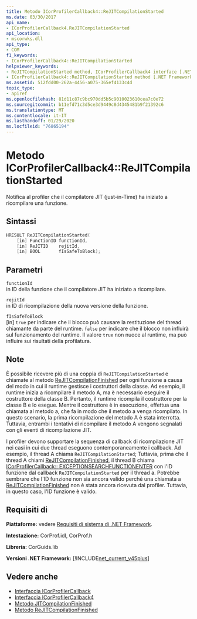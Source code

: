 ```yaml
---
title: Metodo ICorProfilerCallback4::ReJITCompilationStarted
ms.date: 03/30/2017
api_name:
- ICorProfilerCallback4.ReJITCompilationStarted
api_location:
- mscorwks.dll
api_type:
- COM
f1_keywords:
- ICorProfilerCallback4::ReJITCompilationStarted
helpviewer_keywords:
- ReJITCompilationStarted method, ICorProfilerCallback4 interface [.NET Framework profiling]
- ICorProfilerCallback4::ReJITCompilationStarted method [.NET Framework profiling]
ms.assetid: 512fdd00-262a-4456-a075-365ef4133c4d
topic_type:
- apiref
ms.openlocfilehash: 81d11c87c9bc970dd5b5c9010023610cea7c0e72
ms.sourcegitcommit: b11efd71c3d5ce3d9449c8d4345481b9f21392c6
ms.translationtype: MT
ms.contentlocale: it-IT
ms.lasthandoff: 01/29/2020
ms.locfileid: "76865194"
---
```

# <a name="icorprofilercallback4rejitcompilationstarted-method"></a>Metodo ICorProfilerCallback4::ReJITCompilationStarted
Notifica al profiler che il compilatore JIT (just-in-Time) ha iniziato a ricompilare una funzione.  
  
## <a name="syntax"></a>Sintassi  
  
```cpp  
HRESULT ReJITCompilationStarted(   
    [in] FunctionID functionId,  
    [in] ReJITID    rejitId,  
    [in] BOOL       fIsSafeToBlock);  
```  
  
## <a name="parameters"></a>Parametri  
 `functionId`  
 in ID della funzione che il compilatore JIT ha iniziato a ricompilare.  
  
 `rejitId`  
 in ID di ricompilazione della nuova versione della funzione.  
  
 `fIsSafeToBlock`  
 [in] `true` per indicare che il blocco può causare la restituzione del thread chiamante da parte del runtime. `false` per indicare che il blocco non influirà sul funzionamento del runtime. Il valore `true` non nuoce al runtime, ma può influire sui risultati della profilatura.  
  
## <a name="remarks"></a>Note  
 È possibile ricevere più di una coppia di `ReJITCompilationStarted` e chiamate al metodo [ReJITCompilationFinished](icorprofilercallback4-rejitcompilationfinished-method.md) per ogni funzione a causa del modo in cui il runtime gestisce i costruttori della classe. Ad esempio, il runtime inizia a ricompilare il metodo A, ma è necessario eseguire il costruttore della classe B. Pertanto, il runtime ricompila il costruttore per la classe B e lo esegue. Mentre il costruttore è in esecuzione, effettua una chiamata al metodo a, che fa in modo che il metodo a venga ricompilato. In questo scenario, la prima ricompilazione del metodo A è stata interrotta. Tuttavia, entrambi i tentativi di ricompilare il metodo A vengono segnalati con gli eventi di ricompilazione JIT.  
  
 I profiler devono supportare la sequenza di callback di ricompilazione JIT nei casi in cui due thread eseguono contemporaneamente i callback. Ad esempio, il thread A chiama `ReJITCompilationStarted`; Tuttavia, prima che il thread A chiami [ReJITCompilationFinished](icorprofilercallback4-rejitcompilationfinished-method.md), il thread B chiama [ICorProfilerCallback:: EXCEPTIONSEARCHFUNCTIONENTER](icorprofilercallback-exceptionsearchfunctionenter-method.md) con l'ID funzione dal callback `ReJITCompilationStarted` per il thread a. Potrebbe sembrare che l'ID funzione non sia ancora valido perché una chiamata a [ReJITCompilationFinished](icorprofilercallback4-rejitcompilationfinished-method.md) non è stata ancora ricevuta dal profiler. Tuttavia, in questo caso, l'ID funzione è valido.  
  
## <a name="requirements"></a>Requisiti di  
 **Piattaforme:** vedere [Requisiti di sistema di .NET Framework](../../../../docs/framework/get-started/system-requirements.md).  
  
 **Intestazione:** CorProf.idl, CorProf.h  
  
 **Libreria:** CorGuids.lib  
  
 **Versioni .NET Framework:** [!INCLUDE[net_current_v45plus](../../../../includes/net-current-v45plus-md.md)]  
  
## <a name="see-also"></a>Vedere anche

- [Interfaccia ICorProfilerCallback](icorprofilercallback-interface.md)
- [Interfaccia ICorProfilerCallback4](icorprofilercallback4-interface.md)
- [Metodo JITCompilationFinished](icorprofilercallback-jitcompilationfinished-method.md)
- [Metodo ReJITCompilationFinished](icorprofilercallback4-rejitcompilationfinished-method.md)
